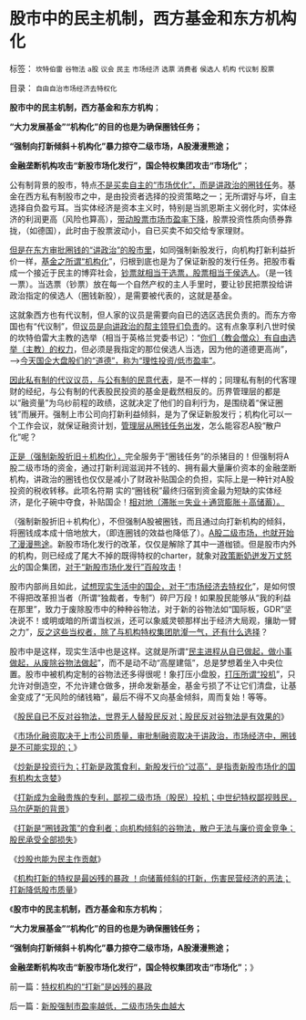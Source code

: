 # 股市中的民主机制，西方基金和东方机构化

标签： `坎特伯雷` `谷物法` `a股` `议会` `民主` `市场经济` `选票` `消费者` `侯选人` `机构` `代议制` `股票` 

目录： `自由自治市场经济去特权化`

**股市中的民主机制，西方基金和东方机构**；

**“大力发展基金”“机构化”的目的也是为确保圈钱任务；**

**“强制向打新倾斜＋机构化”暴力掠夺二级市场，A股漫漫熊途；**

**金融垄断机构攻击“新股市场化发行”，国企特权集团攻击“市场化”**；

公有制背景的股市，特点[不是买卖自主的“市场优化”，而是讲政治的圈钱任](../../../2012/1/11/市场经济不可能圈钱，强制分红令印度熊市40年！.md)务。基金在西方私有制股市之中，是由投资者选择的投资策略之一；无所谓好与坏，自主选择自负盈亏耳。当实体经济是资本主义时，特别是当凯恩斯主义弱化时，实体经济的利润更高（风险也算高），[带动股票市场市盈率下降](../../../2012/1/10/高市盈率是被特权侵犯的“生理反应”；.md)，股票投资性质向债券靠拢，（如德国），此时由于股票波动小，自已买卖不如交给专家理财。

[但是在东方审批圈钱的“讲政治”的股市里](../../../2012/1/11/金融垄断贵族对股民的中世纪式的蔑视和马尔萨斯.md)，如同强制新股发行，向机构打新利益折价一样，[基金之所谓“机构化](../../../2011/10/21/A股低迷为机构化“国进民退”还债.md)”，归根到底也是为了保证新股的发行任务。把股市看成一个接近于民主的博弈社会，[钞票就相当于选票，股票相当于侯选人](../../../2011/7/5/民主是消费者的钞票买出来的；乳业实播《通往奴役之路》.md)。（是一钱一票）。当选票（钞票）放在每一个自然产权的主人手里时，要让钞民把票投给讲政治指定的侯选人（圈钱新股），是需要被代表的，这就是基金。

这就象西方也有代议制，但人家的议员是需要向自已的选区选民负责的。而东方帝国也有“代议制”，但[议员是向讲政治的帮主领导们负责](../../../2011/11/28/片面强调国内史会以为古代中国“超前发展”.md)的。这有点象享利八世时侯的坎特伯雷大主教的选举（相当于英格兰党委书记）：“[你们（教会僧众）有自由选举（主教）的权力](../../../2012/1/3/民主关键在涉私一票否决权；罗马的保民官和美国宪法中的要素.md)，但必须是我指定的那位侯选人当选，因为他的道德更高尚”，——>[今天国企大盘股们的“道德”，称为“理性投资/低市盈率”](../../../2012/1/9/凯恩斯主义对市盈率的影响，理解国进民退.md)。

[因此私有制的代议议员，与公有制的民意代表](http://blog.sina.com.cn/s/blog_8543b90c01013i3h.html)，是不一样的；同理私有制的代客理财的经纪，与公有制的代表股民投资的基金是截然相反的。历界管理层的都是以“融资量”为乌纱前程的政绩，这就决定了他们的自利行为，是围绕着“保证圈钱”而展开。强制上市公司向打新利益倾斜，是为了保证新股发行；机构化可以一个工作会议，就保证融资计划，[管理层从圈钱任务出发](../../../2008/4/17/股灾也不应该救市，规范行政指定的公募基金不是救市.md)，怎么能容忍A股“散户化”呢？

[正是（强制新股折旧＋机构化），](../../../2012/1/5/证监会政策过度令A股熊遍全球.md)完全服务于“圈钱任务”的杀猪目的！但强制将A股二级市场的资金，通过打新利润滋润并不钱的、拥有最大量廉价资本的金融垄断机构，讲政治的圈钱也仅仅是减小了财政补贴国企的负担，实际上是一种针对A股投资的税收转移。此项名符期
实的“圈钱税”最终归宿到资金最为短缺的实体经济，是化子碗中夺食，补贴国企！[相对地（滞胀＝失业＋通货膨胀＋高储蓄）。](../../../2012/1/10/民间理财资本流动（储蓄资金&lt;&gt;股市投资&lt;&gt;实体经济投资）.md)

（强制新股折旧＋机构化），不但强制A股被圈钱，而且通过向打新机构的倾斜，将圈钱成本成十倍地放大，（即连圈钱的效益也降低了）。[A股二级市场，也就开始了漫漫熊途](../../../2012/1/5/A股机构化超过60%，还打压小盘股，就注定大熊市.md)。新股市场化发行的改革，仅仅是解除了其中一道枷锁。但是股市内外的机构，则已经成了尾大不掉的既得特权的charter，就象对[政策断奶迸发万丈怒火](../../../2009/8/12/国企吃奶的力气不该留到六十岁还用.md)的国企集团，[对于“新股市场化发行”百般攻击](../../../2012/1/9/攻击新股市场化的人!罪恶滔天！.md)！

股市内部尚且如此，[试想现实生活中的国企，对于“市场经济去特权化](../../../2009/8/11/改革攻坚的雷区，坚在那里？危险在那里？.md)”，是如何恨不得把改革担当者（所谓“独裁者，专制”）碎尸万段！如果股民能够从“我的利益在那里”，致力于废除股市中的种种谷物法，对于新的谷物法如“国际板，GDR”坚决说不！或明或暗的所谓当权派，还可以象威灵顿那样出于经济大局观，攘助一臂之力”，[反之这些当权者，除了与机构特权集团肮瀣一气，还有什么选择](../../../2009/5/8/妖魔化敌视与铁板一块.md)？

股市中是这样，现实生活中也是这样。这就是所谓“[民主进程从自已做起，做小事做起，从废除谷物法做起](../../../2012/1/10/股民自已不反对股市谷物法，无人会替股民反对.md)”，而不是动不动“高屋建瓴”，总是梦想着坐入中央位置。股市中被机构定制的谷物法还多得很呢！象打压小盘股，[打压所谓“投机](../../../2012/1/10/打压投机是如何制造了大萧条？.md)”，只允许对倒造空，不允许建仓做多，拼命发新基金，基金亏损了不让它们清盘，让基金变成了“无风险的储钱箱”，最后不得不又向基金倾斜，周而复始！等等。

《[股民自已不反对谷物法，世界无人替股民反对；股民反对谷物法是有效果的](../../../2012/1/10/股民自已不反对股市谷物法，无人会替股民反对.md)》

《[市场化融资取决于上市公司质量，审批制融资取决于讲政治，市场经济中，圈钱是不可能实现的；](../../../2012/1/11/市场经济不可能圈钱，强制分红令印度熊市40年！.md)》

《[炒新是投资行为；打新是政策食利，新股发行价“过高”，是指责新股市场化的国有机构太贪婪](../../../2012/1/11/炒新是股市投资；打新是政策食利.md)》

《[打新成为金融贵族的专利，鄙视二级市场（股民）投机；中世纪特权鄙视贱民，马尔萨斯的背景](../../../2012/1/11/金融垄断贵族对股民的中世纪式的蔑视和马尔萨斯.md)》

《[打新是“圈钱政策”的食利者；向机构倾斜的谷物法，散户无法与廉价资金竞争；股民承受全部损失](../../../2012/1/11/打新是“圈钱政策”食利者，利益归于金融垄断机构；.md)》

《[炒股也能为民主作贡献](../../../2012/1/11/炒股看股民的民主素质.md)》

《[机构打新的特权是最凶残的暴政
！向储蓄倾斜的打新，伤害民营经济的恶法；打新降低股市质量](../../../2012/1/12/特权机构的“打新”是凶残的暴政.md)》

《**股市中的民主机制，西方基金和东方机构**；

**“大力发展基金”“机构化”的目的也是为确保圈钱任务；**

**“强制向打新倾斜＋机构化”暴力掠夺二级市场，A股漫漫熊途；**

**金融垄断机构攻击“新股市场化发行”，国企特权集团攻击“市场化”**；》



前一篇：[特权机构的“打新”是凶残的暴政](../../../2012/1/12/特权机构的“打新”是凶残的暴政.md)

后一篇：[新股强制市盈率越低，二级市场失血越大](../../../2012/1/12/新股强制市盈率越低，二级市场失血越大.md)
